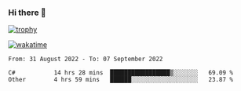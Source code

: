 ### Hi there 👋

[![trophy](https://github-profile-trophy.vercel.app/?username=cxnky&theme=dracula)](https://github.com/ryo-ma/github-profile-trophy)

[![wakatime](https://wakatime.com/badge/user/1c39c599-5497-41b9-a5be-2c4676e7fd23.svg)](https://wakatime.com/@1c39c599-5497-41b9-a5be-2c4676e7fd23)
<!--START_SECTION:waka-->

```text
From: 31 August 2022 - To: 07 September 2022

C#           14 hrs 28 mins  █████████████████▒░░░░░░░   69.09 %
Other        4 hrs 59 mins   ██████░░░░░░░░░░░░░░░░░░░   23.87 %
```

<!--END_SECTION:waka-->
